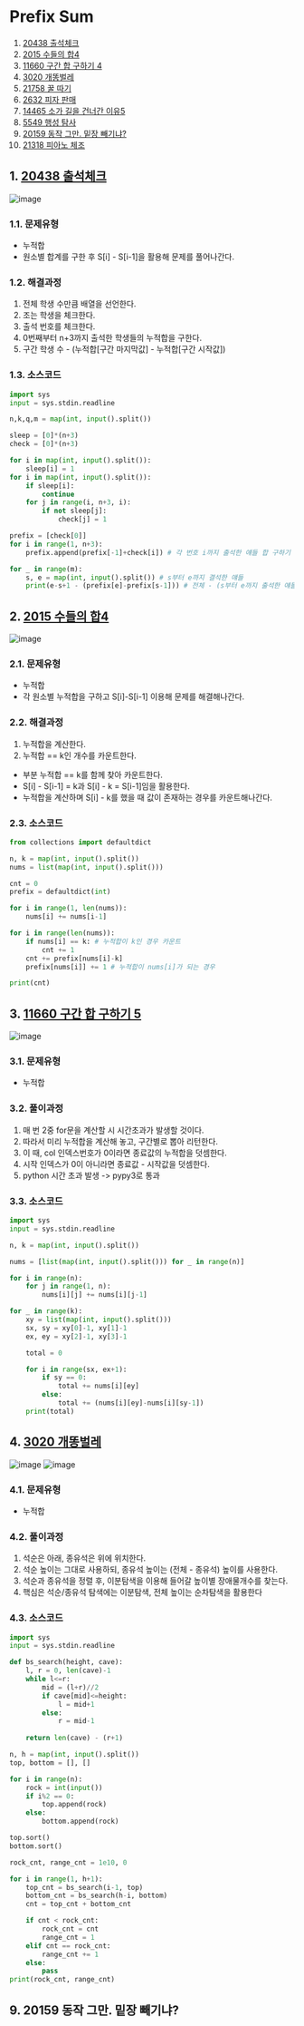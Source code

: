 # Prefix Sum

1. [20438 출석체크](#1-20438-출석체크)
2. [2015 수들의 합4](#2-2015-수들의-합4)
3. [11660 구간 합 구하기 4](#3-11660-구간-합-구하기-4)
4. [3020 개똥벌레](#4-3020-개똥벌레)
5. [21758 꿀 따기](#5-21758-꿀-따기)
6. [2632 피자 판매](#6-2632-피자-판매)
7. [14465 소가 길을 건너간 이유5](#7-14465-소가-길을-건너간-이유5)
8. [5549 행성 탐사](#8-5549-행성-탐사)
9. [20159 동작 그만. 밑장 빼기냐?](#9-20159-동작-그만-밑장-빼기냐)
10. [21318 피아노 체조](#10-21318-피아노-체조)

## 1. [20438 출석체크](https://www.acmicpc.net/problem/20438)
![image](https://user-images.githubusercontent.com/44918665/133621713-e4afe803-b4fc-4845-8403-d1935b5891ef.png)

### 1.1. 문제유형
- 누적합
- 원소별 합계를 구한 후 S[i] - S[i-1]을 활용해 문제를 풀어나간다.

### 1.2. 해결과정
1. 전체 학생 수만큼 배열을 선언한다.
2. 조는 학생을 체크한다.
3. 출석 번호를 체크한다.
4. 0번째부터 n+3까지 출석한 학생들의 누적합을 구한다.
5. 구간 학생 수 - (누적합[구간 마지막값] - 누적합[구간 시작값])

### 1.3. 소스코드
```python
import sys
input = sys.stdin.readline

n,k,q,m = map(int, input().split())

sleep = [0]*(n+3)
check = [0]*(n+3)

for i in map(int, input().split()):
    sleep[i] = 1
for i in map(int, input().split()):
    if sleep[i]: 
        continue
    for j in range(i, n+3, i):
        if not sleep[j]:
            check[j] = 1

prefix = [check[0]]
for i in range(1, n+3):
    prefix.append(prefix[-1]+check[i]) # 각 번호 i까지 출석한 얘들 합 구하기

for _ in range(m):
    s, e = map(int, input().split()) # s부터 e까지 결석한 얘들
    print(e-s+1 - (prefix[e]-prefix[s-1])) # 전체 - (s부터 e까지 출석한 얘들)
```

## 2. [2015 수들의 합4](https://www.acmicpc.net/problem/2015)
![image](https://user-images.githubusercontent.com/44918665/133623056-7bb7ca32-bbd0-47ff-afe9-253a3b90047e.png)

### 2.1. 문제유형
- 누적합
- 각 원소별 누적합을 구하고 S[i]-S[i-1] 이용해 문제를 해결해나간다.

### 2.2. 해결과정
1. 누적합을 계산한다.
2. 누적합 == k인 개수를 카운트한다.
  - 부분 누적합 == k를 함께 찾아 카운트한다.
  - S[i] - S[i-1] = k과 S[i] - k = S[i-1]임을 활용한다.
  - 누적합을 계산하며 S[i] - k를 했을 때 값이 존재하는 경우를 카운트해나간다.

### 2.3. 소스코드
```python
from collections import defaultdict

n, k = map(int, input().split())
nums = list(map(int, input().split()))

cnt = 0
prefix = defaultdict(int)

for i in range(1, len(nums)):
    nums[i] += nums[i-1]

for i in range(len(nums)):
    if nums[i] == k: # 누적합이 k인 경우 카운트
        cnt += 1
    cnt += prefix[nums[i]-k]
    prefix[nums[i]] += 1 # 누적합이 nums[i]가 되는 경우

print(cnt)
```

## 3. [11660 구간 합 구하기 5](https://www.acmicpc.net/problem/11660)
![image](https://user-images.githubusercontent.com/44918665/133878264-73f4a440-5019-4f4e-a8ea-adb41a15e681.png)

### 3.1. 문제유형
- 누적합

### 3.2. 풀이과정
1. 매 번 2중 for문을 계산할 시 시간초과가 발생할 것이다.
2. 따라서 미리 누적합을 계산해 놓고, 구간별로 뽑아 리턴한다.
3. 이 때, col 인덱스번호가 0이라면 종료값의 누적합을 덧셈한다.
4. 시작 인덱스가 0이 아니라면 종료값 - 시작값을 덧셈한다.
5. python 시간 초과 발생 -> pypy3로 통과

### 3.3. 소스코드
```python
import sys
input = sys.stdin.readline

n, k = map(int, input().split())

nums = [list(map(int, input().split())) for _ in range(n)]

for i in range(n):
    for j in range(1, n):
        nums[i][j] += nums[i][j-1]

for _ in range(k):
    xy = list(map(int, input().split()))
    sx, sy = xy[0]-1, xy[1]-1
    ex, ey = xy[2]-1, xy[3]-1

    total = 0

    for i in range(sx, ex+1):
        if sy == 0:
            total += nums[i][ey]
        else:
            total += (nums[i][ey]-nums[i][sy-1])
    print(total)
```

## 4. [3020 개똥벌레](https://www.acmicpc.net/problem/3020)
![image](https://user-images.githubusercontent.com/44918665/133878432-3cdd6e5b-5340-48bd-879a-4cbe6881ba67.png)
![image](https://user-images.githubusercontent.com/44918665/133878423-4f632561-69f2-4316-9848-36f8f45d1bfb.png)


### 4.1. 문제유형
- 누적합

### 4.2. 풀이과정
1. 석순은 아래, 종유석은 위에 위치한다.
2. 석순 높이는 그대로 사용하되, 종유석 높이는 (전체 - 종유석) 높이를 사용한다.
3. 석순과 종유석을 정렬 후, 이분탐색을 이용해 들어갈 높이별 장애물개수를 찾는다.
4. 핵심은 석순/종유석 탐색에는 이분탐색, 전체 높이는 순차탐색을 활용한다

### 4.3. 소스코드
```python
import sys
input = sys.stdin.readline

def bs_search(height, cave):
    l, r = 0, len(cave)-1
    while l<=r:
        mid = (l+r)//2
        if cave[mid]<=height:
            l = mid+1
        else:
            r = mid-1
    
    return len(cave) - (r+1)

n, h = map(int, input().split())
top, bottom = [], []

for i in range(n):
    rock = int(input())
    if i%2 == 0:
        top.append(rock)
    else:
        bottom.append(rock)

top.sort()
bottom.sort()

rock_cnt, range_cnt = 1e10, 0

for i in range(1, h+1):
    top_cnt = bs_search(i-1, top)
    bottom_cnt = bs_search(h-i, bottom)
    cnt = top_cnt + bottom_cnt

    if cnt < rock_cnt:
        rock_cnt = cnt
        range_cnt = 1
    elif cnt == rock_cnt:
        range_cnt += 1
    else:
        pass
print(rock_cnt, range_cnt)
```


## 9. 20159 동작 그만. 밑장 빼기냐?
